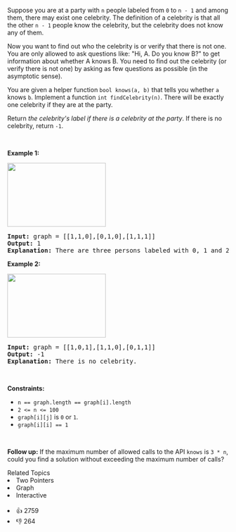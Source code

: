 <p>Suppose you are at a party with <code>n</code> people labeled from <code>0</code> to <code>n - 1</code> and among them, there may exist one celebrity. The definition of a celebrity is that all the other <code>n - 1</code> people know the celebrity, but the celebrity does not know any of them.</p>

<p>Now you want to find out who the celebrity is or verify that there is not one. You are only allowed to ask questions like: "Hi, A. Do you know B?" to get information about whether A knows B. You need to find out the celebrity (or verify there is not one) by asking as few questions as possible (in the asymptotic sense).</p>

<p>You are given a helper function <code>bool knows(a, b)</code> that tells you whether <code>a</code> knows <code>b</code>. Implement a function <code>int findCelebrity(n)</code>. There will be exactly one celebrity if they are at the party.</p>

<p>Return <em>the celebrity's label if there is a celebrity at the party</em>. If there is no celebrity, return <code>-1</code>.</p>

<p>&nbsp;</p> 
<p><strong class="example">Example 1:</strong></p> 
<img alt="" src="https://assets.leetcode.com/uploads/2022/01/19/g1.jpg" style="width: 224px; height: 145px;" /> 
<pre>
<strong>Input:</strong> graph = [[1,1,0],[0,1,0],[1,1,1]]
<strong>Output:</strong> 1
<strong>Explanation:</strong> There are three persons labeled with 0, 1 and 2. graph[i][j] = 1 means person i knows person j, otherwise graph[i][j] = 0 means person i does not know person j. The celebrity is the person labeled as 1 because both 0 and 2 know him but 1 does not know anybody.
</pre>

<p><strong class="example">Example 2:</strong></p> 
<img alt="" src="https://assets.leetcode.com/uploads/2022/01/19/g2.jpg" style="width: 224px; height: 145px;" /> 
<pre>
<strong>Input:</strong> graph = [[1,0,1],[1,1,0],[0,1,1]]
<strong>Output:</strong> -1
<strong>Explanation:</strong> There is no celebrity.
</pre>

<p>&nbsp;</p> 
<p><strong>Constraints:</strong></p>

<ul> 
 <li><code>n == graph.length == graph[i].length</code></li> 
 <li><code>2 &lt;= n &lt;= 100</code></li> 
 <li><code>graph[i][j]</code> is <code>0</code> or <code>1</code>.</li> 
 <li><code>graph[i][i] == 1</code></li> 
</ul>

<p>&nbsp;</p> 
<p><strong>Follow up:</strong> If the maximum number of allowed calls to the API <code>knows</code> is <code>3 * n</code>, could you find a solution without exceeding the maximum number of calls?</p>

<div><div>Related Topics</div><div><li>Two Pointers</li><li>Graph</li><li>Interactive</li></div></div><br><div><li>👍 2759</li><li>👎 264</li></div>